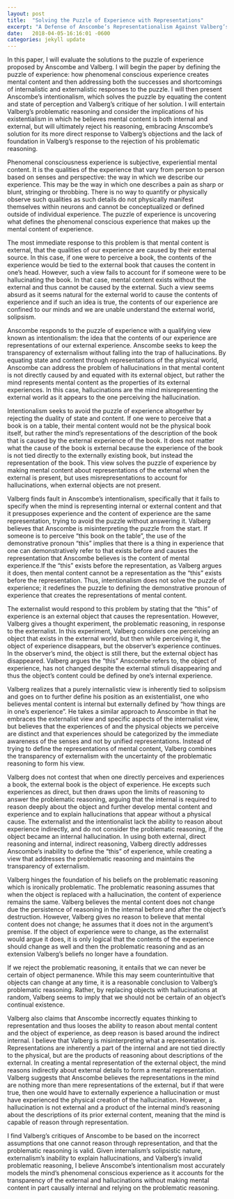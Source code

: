 ```yaml
---
layout: post
title:  "Solving the Puzzle of Experience with Representations"
excerpt: "A Defense of Anscombe’s Representationalism Against Valberg’s Existentialism"
date:   2018-04-05-16:16:01 -0600
categories: jekyll update
---
```


In this paper, I will evaluate the solutions to the puzzle of experience proposed by Anscombe and Valberg. I will begin the paper by defining the puzzle of experience: how phenomenal conscious experience creates mental content and then addressing both the successes and shortcomings of internalistic and externalistic responses to the puzzle. I will then present Anscombe’s intentionalism, which solves the puzzle by equating the content and state of perception and Valberg’s critique of her solution. I will entertain Valberg’s problematic reasoning and consider the implications of his existentialism in which he believes mental content is both internal and external, but will ultimately reject his reasoning, embracing Anscombe’s solution for its more direct response to Valberg’s objections and the lack of  foundation in Valberg’s response to the rejection of his problematic reasoning. 

Phenomenal consciousness experience is subjective, experiential mental content. It is the qualities of the experience that vary from person to person based on senses and perspective: the way in which we describe our experience. This may be the way in which one describes a pain as sharp or blunt, stringing or throbbing. There is no way to quantify or physically observe such qualities as such details do not physically manifest themselves within neurons and cannot be conceptualized or defined outside of individual experience. The puzzle of experience is uncovering what defines the phenomenal conscious experience that makes up the mental content of experience. 

The most immediate response to this problem is that mental content is external, that the qualities of our experience are caused by their external source. In this case, if one were to perceive a book, the contents of the experience would be tied to the external book that causes the content in one’s head. However, such a view fails to account for if someone were to be hallucinating the book. In that case, mental content exists without the external and thus cannot be caused by the external. Such a view seems absurd as it seems natural for the external world to cause the contents of experience and if such an idea is true, the contents of our experience are confined to our minds and we are unable understand the external world, solipsism. 

Anscombe responds to the puzzle of experience with a qualifying view known as intentionalism: the idea that the contents of our experience are representations of our external experience. Anscombe seeks to keep the transparency of externalism without falling into the trap of hallucinations. By equating state and content through representations of the physical world, Anscombe can address the problem of hallucinations in that mental content is not directly caused by and equated with its external object, but rather the mind represents mental content as the properties of its external experiences. In this case, hallucinations are the mind misrepresenting the external world as it appears to the one perceiving the hallucination. 

Intentionalism seeks to avoid the puzzle of experience altogether by rejecting the duality of state and content. If one were to perceive that a book is on a table, their mental content would not be the physical book itself, but rather the mind’s representations of the description of the book that is caused by the external experience of the book. It does not matter what the cause of the book is external because the experience of the book is not tied directly to the externally existing book, but instead the representation of the book. This view solves the puzzle of experience by making mental content about representations of the external when the external is present, but uses misrepresentations to account for hallucinations, when external objects are not present.  

Valberg finds fault in Anscombe’s intentionalism, specifically that it fails to specify when the mind is representing internal or external content and that it presupposes experience and the content of experience are the same representation, trying to avoid the puzzle without answering it. Valberg believes that Anscombe is misinterpreting the puzzle from the start. If someone is to perceive “this book on the table”, the use of the demonstrative pronoun “this” implies that there is a thing in experience that one can demonstratively refer to that exists before and causes the representation that Anscombe believes is the content of mental experience.If the “this” exists before the representation, as Valberg argues it does, then mental content cannot be a representation as the “this” exists before the representation. Thus, intentionalism does not solve the puzzle of experience; it redefines the puzzle to defining the demonstrative pronoun of experience that creates the representations of mental content. 

The externalist would respond to this problem by stating that the “this” of experience is an external object that causes the representation. However, Valberg gives a thought experiment, the problematic reasoning, in response to the externalist. In this experiment, Valberg considers one perceiving an object that exists in the external world, but then while perceiving it, the object of experience disappears, but the observer’s experience continues. In the observer’s mind, the object is still there, but the external object has disappeared. Valberg argues the “this” Anscombe refers to, the object of experience, has not changed despite the external stimuli disappearing and thus the object’s content could be defined by one’s internal experience.   

Valberg realizes that a purely internalistic view is inherently tied to solipsism and goes on to further define his position as an existentialist, one who believes mental content is internal but externally defined by “how things are in one’s experience”. He takes a similar approach to Anscombe in that he embraces the externalist view and specific aspects of the internalist view, but believes that the experiences of and the physical objects we perceive are distinct and that experiences should be categorized by the immediate awareness of the senses and not by unified representations.  Instead of trying to define the representations of mental content, Valberg combines the transparency of externalism with the uncertainty of the problematic reasoning to form his view. 

Valberg does not contest that when one directly perceives and experiences a book, the external book is the object of experience. He excepts such experiences as direct, but then draws upon the limits of reasoning to answer the problematic reasoning, arguing that the internal is required to reason deeply about the object and further develop mental content and experience and to explain hallucinations that appear without a physical cause. The externalist and the intentionalist lack the ability to reason about experience indirectly, and do not consider the problematic reasoning, if the object became an internal hallucination. In using both external, direct reasoning and internal, indirect reasoning, Valberg directly addresses Anscombe’s inability to define the “this” of experience, while creating a view that addresses the problematic reasoning and maintains the transparency of externalism. 

Valberg hinges the foundation of his beliefs on the problematic reasoning which is ironically problematic. The problematic reasoning assumes that when the object is replaced with a hallucination, the content of experience remains the same. Valberg believes the mental content does not change due the persistence of reasoning in the internal before and after the object’s destruction. However, Valberg gives no reason to believe that mental content does not change; he assumes that it does not in the argument’s premise. If the object of experience were to change, as the externalist would argue it does, it is only logical that the contents of the experience should change as well and then the problematic reasoning and as an extension Valberg’s beliefs no longer have a foundation.  

If we reject the problematic reasoning, it entails that we can never be certain of object permanence. While this may seem counterintuitive that objects can change at any time, it is a reasonable conclusion to Valberg’s problematic reasoning. Rather, by replacing objects with hallucinations at random, Valberg seems to imply that we should not be certain of an object’s continual existence. 

Valberg also claims that Anscombe incorrectly equates thinking to representation and thus looses the ability to reason about mental content and the object of experience, as deep reason is based around the indirect internal. I believe that Valberg is misinterpreting what a representation is. Representations are inherently a part of the internal and are not tied directly to the physical, but are the products of reasoning about descriptions of the external. In creating a mental representation of the external object, the mind reasons indirectly about external details to form a mental representation. Valberg suggests that Anscombe believes the representations in the mind are nothing more than mere representations of the external, but if that were true, then one would have to externally experience a hallucination or must have experienced the physical creation of the hallucination. However, a hallucination is not external and a product of the internal mind’s reasoning about the descriptions of its prior external content, meaning that the mind is capable of reason through representation. 

I find Valberg’s critiques of Anscombe to be based on the incorrect assumptions that one cannot reason through representation, and that the problematic reasoning is valid. Given internalism’s solipsistic nature, externalism’s inability to explain hallucinations, and Valberg’s invalid problematic reasoning, I believe Anscombe’s intentionalism most accurately models the mind’s phenomenal conscious experience as it accounts for the transparency of the external and hallucinations without making mental content in part causally internal and relying on the problematic reasoning. 
